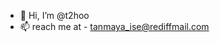 - 👋 Hi, I’m @t2hoo
- 📫 reach me at - tanmaya_ise@rediffmail.com

<!---
t2hoo/t2hoo is a ✨ special ✨ repository because its `README.md` (this file) appears on your GitHub profile.
You can click the Preview link to take a look at your changes.
--->
